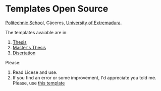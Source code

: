# Templates Open Source

[Politechnic School](https://epcc.unex.es), Cáceres, [University of Extremadura](https://www.unex.es).

The templates avaiable are in:

1. [Thesis](https://github.com/mhaut/Templates/tree/master/thesis)
2. [Master's Thesis](https://github.com/mhaut/Templates/tree/master/mastersThesis)
3. [Disertation](https://github.com/mhaut/Templates/tree/master/disertation)

Please:

1. Read Licese and use.
2. If you find an error or some improvement, I'd appreciate you told me. Please, use [this template](https://github.com/mhaut/Templates/.contribuye)
